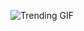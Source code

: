 ![Trending GIF](https://media1.giphy.com/media/v1.Y2lkPThiYjIxNzcybG4wOWY3NGs3MXkyM3d5a3N2NGtwMDVjcng0ajhsMm51MWJmdjI4eiZlcD12MV9naWZzX3NlYXJjaCZjdD1n/lptIayuGHV9Utu3iTv/giphy.gif)
